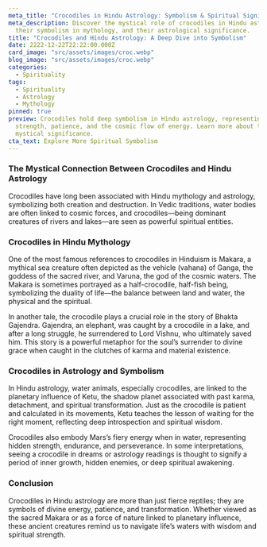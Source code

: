 ```yaml
---
meta_title: "Crocodiles in Hindu Astrology: Symbolism & Spiritual Significance"
meta_description: Discover the mystical role of crocodiles in Hindu astrology,
  their symbolism in mythology, and their astrological significance.
title: "Crocodiles and Hindu Astrology: A Deep Dive into Symbolism"
date: 2222-12-22T22:22:00.000Z
card_image: "src/assets/images/croc.webp"
blog_image: "src/assets/images/croc.webp"
categories:
  - Spirituality
tags:
  - Spirituality
  - Astrology
  - Mythology
pinned: true
preview: Crocodiles hold deep symbolism in Hindu astrology, representing
  strength, patience, and the cosmic flow of energy. Learn more about their
  mystical significance.
cta_text: Explore More Spiritual Symbolism
---
```


### The Mystical Connection Between Crocodiles and Hindu Astrology

Crocodiles have long been associated with Hindu mythology and astrology, symbolizing both creation and destruction. In Vedic traditions, water bodies are often linked to cosmic forces, and crocodiles—being dominant creatures of rivers and lakes—are seen as powerful spiritual entities.

### Crocodiles in Hindu Mythology

One of the most famous references to crocodiles in Hinduism is Makara, a mythical sea creature often depicted as the vehicle (vahana) of Ganga, the goddess of the sacred river, and Varuna, the god of the cosmic waters. The Makara is sometimes portrayed as a half-crocodile, half-fish being, symbolizing the duality of life—the balance between land and water, the physical and the spiritual.

In another tale, the crocodile plays a crucial role in the story of Bhakta Gajendra. Gajendra, an elephant, was caught by a crocodile in a lake, and after a long struggle, he surrendered to Lord Vishnu, who ultimately saved him. This story is a powerful metaphor for the soul’s surrender to divine grace when caught in the clutches of karma and material existence.

### Crocodiles in Astrology and Symbolism

In Hindu astrology, water animals, especially crocodiles, are linked to the planetary influence of Ketu, the shadow planet associated with past karma, detachment, and spiritual transformation. Just as the crocodile is patient and calculated in its movements, Ketu teaches the lesson of waiting for the right moment, reflecting deep introspection and spiritual wisdom.

Crocodiles also embody Mars’s fiery energy when in water, representing hidden strength, endurance, and perseverance. In some interpretations, seeing a crocodile in dreams or astrology readings is thought to signify a period of inner growth, hidden enemies, or deep spiritual awakening.

### Conclusion

Crocodiles in Hindu astrology are more than just fierce reptiles; they are symbols of divine energy, patience, and transformation. Whether viewed as the sacred Makara or as a force of nature linked to planetary influence, these ancient creatures remind us to navigate life’s waters with wisdom and spiritual strength.
